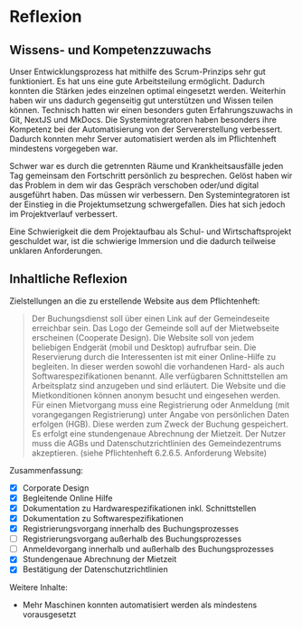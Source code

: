 # Reflexion

## Wissens- und Kompetenzzuwachs
Unser Entwicklungsprozess hat mithilfe des Scrum-Prinzips sehr gut funktioniert. Es hat uns eine gute Arbeitsteilung ermöglicht. Dadurch konnten die Stärken jedes einzelnen optimal eingesetzt werden. Weiterhin haben wir uns dadurch gegenseitig gut unterstützen und Wissen teilen können. 
Technisch hatten wir einen besonders guten Erfahrungszuwachs in Git, NextJS und MkDocs.
Die Systemintegratoren haben besonders ihre Kompetenz bei der Automatisierung von der Servererstellung verbessert. 
Dadurch konnten mehr Server automatisiert werden als im Pflichtenheft mindestens vorgegeben war.

Schwer war es durch die getrennten Räume und Krankheitsausfälle jeden Tag gemeinsam den Fortschritt persönlich zu besprechen.
Gelöst haben wir das Problem in dem wir das Gespräch verschoben oder/und digital ausgeführt haben.
Das müssen wir verbessern.
Den Systemintegratoren ist der Einstieg in die Projektumsetzung schwergefallen. Dies hat sich jedoch im Projektverlauf verbessert.

Eine Schwierigkeit die dem Projektaufbau als Schul- und Wirtschaftsprojekt geschuldet war, ist die schwierige Immersion und die dadurch teilweise unklaren Anforderungen.

## Inhaltliche Reflexion

Zielstellungen an die zu erstellende Website aus dem Pflichtenheft:

> Der Buchungsdienst soll über einen Link auf der Gemeindeseite erreichbar sein. 
Das Logo der Gemeinde soll auf der Mietwebseite erscheinen (Cooperate Design). 
Die Website soll von jedem beliebigen Endgerät (mobil und Desktop) aufrufbar sein.
Die Reservierung durch die Interessenten ist mit einer Online-Hilfe zu begleiten. 
In dieser werden sowohl die vorhandenen Hard- als auch Softwarespezifikationen benannt. 
Alle verfügbaren Schnittstellen am Arbeitsplatz sind anzugeben und sind erläutert. 
Die Website und die Mietkonditionen können anonym besucht und eingesehen werden. 
Für einen Mietvorgang muss eine Registrierung oder Anmeldung (mit vorangegangen Registrierung) 
unter Angabe von persönlichen Daten erfolgen (HGB). 
Diese werden zum Zweck der Buchung gespeichert. Es erfolgt eine stundengenaue Abrechnung der Mietzeit. 
Der Nutzer muss die AGBs und Datenschutzrichtlinien des Gemeindezentrums akzeptieren.
(siehe Pflichtenheft 6.2.6.5. Anforderung Website)
    
Zusammenfassung:

- [x] Corporate Design
- [x] Begleitende Online Hilfe
- [x] Dokumentation zu Hardwarespezifikationen inkl. Schnittstellen
- [x] Dokumentation zu Softwarespezifikationen
- [x] Registrierungsvorgang innerhalb des Buchungsprozesses
- [ ] Registrierungsvorgang außerhalb des Buchungsprozesses
- [ ] Anmeldevorgang innerhalb und außerhalb des Buchungsprozesses
- [x] Stundengenaue Abrechnung der Mietzeit
- [x] Bestätigung der Datenschutzrichtlinien

Weitere Inhalte:
- Mehr Maschinen konnten automatisiert werden als mindestens vorausgesetzt
